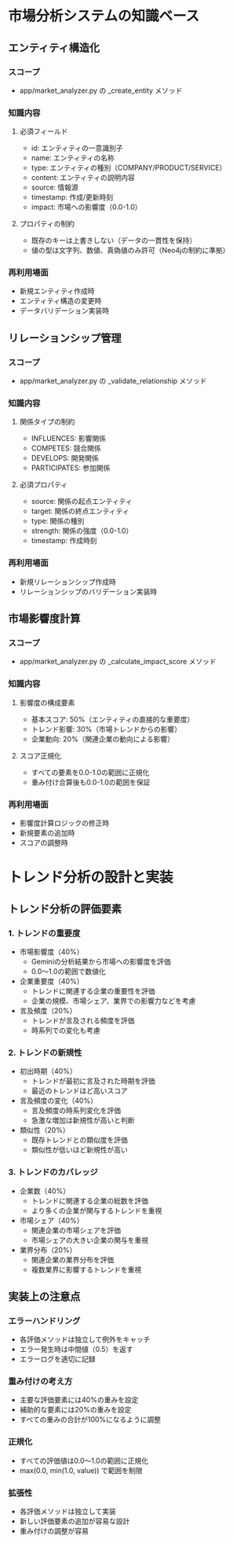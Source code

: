 # 市場分析システムの知識ベース

## エンティティ構造化
### スコープ
- app/market_analyzer.py の _create_entity メソッド

### 知識内容
1. 必須フィールド
   - id: エンティティの一意識別子
   - name: エンティティの名称
   - type: エンティティの種別（COMPANY/PRODUCT/SERVICE）
   - content: エンティティの説明内容
   - source: 情報源
   - timestamp: 作成/更新時刻
   - impact: 市場への影響度（0.0-1.0）

2. プロパティの制約
   - 既存のキーは上書きしない（データの一貫性を保持）
   - 値の型は文字列、数値、真偽値のみ許可（Neo4jの制約に準拠）

### 再利用場面
- 新規エンティティ作成時
- エンティティ構造の変更時
- データバリデーション実装時

## リレーションシップ管理
### スコープ
- app/market_analyzer.py の _validate_relationship メソッド

### 知識内容
1. 関係タイプの制約
   - INFLUENCES: 影響関係
   - COMPETES: 競合関係
   - DEVELOPS: 開発関係
   - PARTICIPATES: 参加関係

2. 必須プロパティ
   - source: 関係の起点エンティティ
   - target: 関係の終点エンティティ
   - type: 関係の種別
   - strength: 関係の強度（0.0-1.0）
   - timestamp: 作成時刻

### 再利用場面
- 新規リレーションシップ作成時
- リレーションシップのバリデーション実装時

## 市場影響度計算
### スコープ
- app/market_analyzer.py の _calculate_impact_score メソッド

### 知識内容
1. 影響度の構成要素
   - 基本スコア: 50%（エンティティの直接的な重要度）
   - トレンド影響: 30%（市場トレンドからの影響）
   - 企業動向: 20%（関連企業の動向による影響）

2. スコア正規化
   - すべての要素を0.0-1.0の範囲に正規化
   - 重み付け合算後も0.0-1.0の範囲を保証

### 再利用場面
- 影響度計算ロジックの修正時
- 新規要素の追加時
- スコアの調整時

# トレンド分析の設計と実装

## トレンド分析の評価要素

### 1. トレンドの重要度
- 市場影響度（40%）
  - Geminiの分析結果から市場への影響度を評価
  - 0.0〜1.0の範囲で数値化
- 企業重要度（40%）
  - トレンドに関連する企業の重要性を評価
  - 企業の規模、市場シェア、業界での影響力などを考慮
- 言及頻度（20%）
  - トレンドが言及される頻度を評価
  - 時系列での変化も考慮

### 2. トレンドの新規性
- 初出時期（40%）
  - トレンドが最初に言及された時期を評価
  - 最近のトレンドほど高いスコア
- 言及頻度の変化（40%）
  - 言及頻度の時系列変化を評価
  - 急激な増加は新規性が高いと判断
- 類似性（20%）
  - 既存トレンドとの類似度を評価
  - 類似性が低いほど新規性が高い

### 3. トレンドのカバレッジ
- 企業数（40%）
  - トレンドに関連する企業の総数を評価
  - より多くの企業が関与するトレンドを重視
- 市場シェア（40%）
  - 関連企業の市場シェアを評価
  - 市場シェアの大きい企業の関与を重視
- 業界分布（20%）
  - 関連企業の業界分布を評価
  - 複数業界に影響するトレンドを重視

## 実装上の注意点

### エラーハンドリング
- 各評価メソッドは独立して例外をキャッチ
- エラー発生時は中間値（0.5）を返す
- エラーログを適切に記録

### 重み付けの考え方
- 主要な評価要素には40%の重みを設定
- 補助的な要素には20%の重みを設定
- すべての重みの合計が100%になるように調整

### 正規化
- すべての評価値は0.0〜1.0の範囲に正規化
- max(0.0, min(1.0, value)) で範囲を制限

### 拡張性
- 各評価メソッドは独立して実装
- 新しい評価要素の追加が容易な設計
- 重み付けの調整が容易 